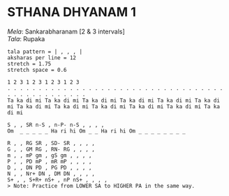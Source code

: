<script src="http://sriku.org/lib/carnot/carnot.min.js"></script>

# STHANA DHYANAM 1

*Mela*: Sankarabharanam [2 & 3 intervals]  
*Tala*: Rupaka

```
tala pattern = | , , , |
aksharas per line = 12
stretch = 1.75
stretch space = 0.6

1 2 3 1 2 3 1 2 3 1 2 3
. . . . . . . . . . . . . . . . . . . . . . . . . . . . . . . . . . . . . . . . . . . . . . . . 
Ta ka di mi Ta ka di mi Ta ka di mi Ta ka di mi Ta ka di mi Ta ka di mi Ta ka di mi Ta ka di mi Ta ka di mi Ta ka di mi Ta ka di mi Ta ka di mi 

S , , SR n-S , n-P- n-S , , , ,
Om  _ _ _ _ _ Ha ri hi Om _ _ Ha ri hi Om _ _ _ _ _ _ _ _

R , , RG SR , SD- SR , , , ,
G , , GM RG , RN- RG , , , ,
m , , mP gm , gS gm , , , ,
P , , PD mP , mR mP , , , ,
D , , DN PD , PG PD , , , ,
N , , Nr+ DN , DM DN , , , ,
S+ , , S+R+ nS+ , nP nS+ , , , ,
> Note: Practice from LOWER SA to HIGHER PA in the same way.
```
